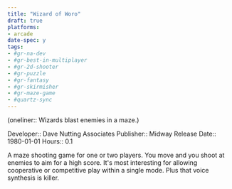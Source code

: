 ```yaml
---
title: "Wizard of Woro"
draft: true
platforms:
- arcade
date-spec: y
tags:
- #gr-na-dev 
- #gr-best-in-multiplayer 
- #gr-2d-shooter 
- #gr-puzzle 
- #gr-fantasy 
- #gr-skirmisher 
- #gr-maze-game 
- #quartz-sync
---
```


(oneliner:: Wizards blast enemies in a maze.)

Developer:: Dave Nutting Associates
Publisher:: Midway
Release Date:: 1980-01-01
Hours:: 0.1

A maze shooting game for one or two players. You move and you shoot at enemies to aim for a high score. It's most interesting for allowing cooperative or competitive play within a single mode. Plus that voice synthesis is killer.